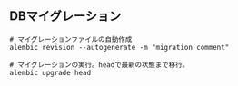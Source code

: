 ## DBマイグレーション

```shell
# マイグレーションファイルの自動作成
alembic revision --autogenerate -m "migration comment"

# マイグレーションの実行。headで最新の状態まで移行。
alembic upgrade head
```